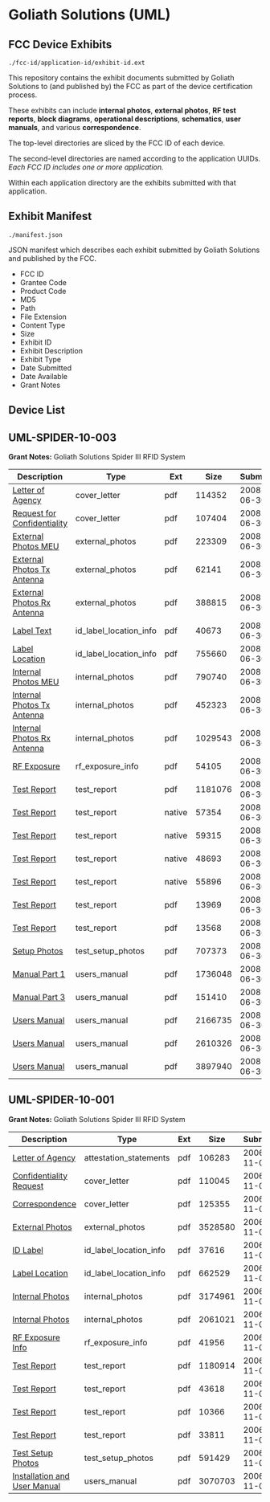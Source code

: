 # Goliath Solutions (UML)
## FCC Device Exhibits

```
./fcc-id/application-id/exhibit-id.ext
```

This repository contains the exhibit documents submitted by Goliath Solutions to (and published by) the FCC as part of the device certification process.

These exhibits can include **internal photos**, **external photos**, **RF test reports**, **block diagrams**, **operational descriptions**, **schematics**, **user manuals**, and various **correspondence**.

The top-level directories are sliced by the FCC ID of each device.

The second-level directories are named according to the application UUIDs. *Each FCC ID includes one or more application.*

Within each application directory are the exhibits submitted with that application. 

## Exhibit Manifest

```
./manifest.json
```

JSON manifest which describes each exhibit submitted by Goliath Solutions and published by the FCC.

- FCC ID
- Grantee Code
- Product Code
- MD5
- Path
- File Extension
- Content Type
- Size
- Exhibit ID
- Exhibit Description
- Exhibit Type
- Date Submitted
- Date Available
- Grant Notes

## Device List
## UML-SPIDER-10-003
**Grant Notes:** Goliath Solutions Spider III RFID System

| Description | Type | Ext | Size | Submitted | Available |
| ----------- | ---- | --- | ---- | --------- | --------- |
| [Letter of Agency](UML-SPIDER-10-003/ac53f0fbcef213a2995b1ecb3aab12bf/962846.pdf) | cover_letter | pdf | 114352 | 2008-06-30 | 2008-06-30 |
| [Request for Confidentiality](UML-SPIDER-10-003/ac53f0fbcef213a2995b1ecb3aab12bf/962847.pdf) | cover_letter | pdf | 107404 | 2008-06-30 | 2008-06-30 |
| [External Photos MEU](UML-SPIDER-10-003/ac53f0fbcef213a2995b1ecb3aab12bf/962848.pdf) | external_photos | pdf | 223309 | 2008-06-30 | 2008-06-30 |
| [External Photos Tx Antenna](UML-SPIDER-10-003/ac53f0fbcef213a2995b1ecb3aab12bf/962849.pdf) | external_photos | pdf | 62141 | 2008-06-30 | 2008-06-30 |
| [External Photos Rx Antenna](UML-SPIDER-10-003/ac53f0fbcef213a2995b1ecb3aab12bf/962850.pdf) | external_photos | pdf | 388815 | 2008-06-30 | 2008-06-30 |
| [Label Text](UML-SPIDER-10-003/ac53f0fbcef213a2995b1ecb3aab12bf/962854.pdf) | id_label_location_info | pdf | 40673 | 2008-06-30 | 2008-06-30 |
| [Label Location](UML-SPIDER-10-003/ac53f0fbcef213a2995b1ecb3aab12bf/962855.pdf) | id_label_location_info | pdf | 755660 | 2008-06-30 | 2008-06-30 |
| [Internal Photos MEU](UML-SPIDER-10-003/ac53f0fbcef213a2995b1ecb3aab12bf/962851.pdf) | internal_photos | pdf | 790740 | 2008-06-30 | 2008-06-30 |
| [Internal Photos Tx Antenna](UML-SPIDER-10-003/ac53f0fbcef213a2995b1ecb3aab12bf/962852.pdf) | internal_photos | pdf | 452323 | 2008-06-30 | 2008-06-30 |
| [Internal Photos Rx Antenna](UML-SPIDER-10-003/ac53f0fbcef213a2995b1ecb3aab12bf/962853.pdf) | internal_photos | pdf | 1029543 | 2008-06-30 | 2008-06-30 |
| [RF Exposure](UML-SPIDER-10-003/ac53f0fbcef213a2995b1ecb3aab12bf/962861.pdf) | rf_exposure_info | pdf | 54105 | 2008-06-30 | 2008-06-30 |
| [Test Report](UML-SPIDER-10-003/ac53f0fbcef213a2995b1ecb3aab12bf/962863.pdf) | test_report | pdf | 1181076 | 2008-06-30 | 2008-06-30 |
| [Test Report](UML-SPIDER-10-003/ac53f0fbcef213a2995b1ecb3aab12bf/962864.native) | test_report | native | 57354 | 2008-06-30 | 2008-06-30 |
| [Test Report](UML-SPIDER-10-003/ac53f0fbcef213a2995b1ecb3aab12bf/962865.native) | test_report | native | 59315 | 2008-06-30 | 2008-06-30 |
| [Test Report](UML-SPIDER-10-003/ac53f0fbcef213a2995b1ecb3aab12bf/962866.native) | test_report | native | 48693 | 2008-06-30 | 2008-06-30 |
| [Test Report](UML-SPIDER-10-003/ac53f0fbcef213a2995b1ecb3aab12bf/962867.native) | test_report | native | 55896 | 2008-06-30 | 2008-06-30 |
| [Test Report](UML-SPIDER-10-003/ac53f0fbcef213a2995b1ecb3aab12bf/962868.pdf) | test_report | pdf | 13969 | 2008-06-30 | 2008-06-30 |
| [Test Report](UML-SPIDER-10-003/ac53f0fbcef213a2995b1ecb3aab12bf/962869.pdf) | test_report | pdf | 13568 | 2008-06-30 | 2008-06-30 |
| [Setup Photos](UML-SPIDER-10-003/ac53f0fbcef213a2995b1ecb3aab12bf/962862.pdf) | test_setup_photos | pdf | 707373 | 2008-06-30 | 2008-06-30 |
| [Manual Part 1](UML-SPIDER-10-003/ac53f0fbcef213a2995b1ecb3aab12bf/962859.pdf) | users_manual | pdf | 1736048 | 2008-06-30 | 2008-06-30 |
| [Manual Part 3](UML-SPIDER-10-003/ac53f0fbcef213a2995b1ecb3aab12bf/962860.pdf) | users_manual | pdf | 151410 | 2008-06-30 | 2008-06-30 |
| [Users Manual](UML-SPIDER-10-003/ac53f0fbcef213a2995b1ecb3aab12bf/962884.pdf) | users_manual | pdf | 2166735 | 2008-06-30 | 2008-06-30 |
| [Users Manual](UML-SPIDER-10-003/ac53f0fbcef213a2995b1ecb3aab12bf/962885.pdf) | users_manual | pdf | 2610326 | 2008-06-30 | 2008-06-30 |
| [Users Manual](UML-SPIDER-10-003/ac53f0fbcef213a2995b1ecb3aab12bf/962886.pdf) | users_manual | pdf | 3897940 | 2008-06-30 | 2008-06-30 |
## UML-SPIDER-10-001
**Grant Notes:** Goliath Solutions Spider III RFID System

| Description | Type | Ext | Size | Submitted | Available |
| ----------- | ---- | --- | ---- | --------- | --------- |
| [Letter of Agency](UML-SPIDER-10-001/33fa0c3b362e4ba5047a715fde64af47/723621.pdf) | attestation_statements | pdf | 106283 | 2006-11-01 | 2006-11-01 |
| [Confidentiality Request](UML-SPIDER-10-001/33fa0c3b362e4ba5047a715fde64af47/723622.pdf) | cover_letter | pdf | 110045 | 2006-11-01 | 2006-11-01 |
| [Correspondence](UML-SPIDER-10-001/33fa0c3b362e4ba5047a715fde64af47/723623.pdf) | cover_letter | pdf | 125355 | 2006-11-01 | 2006-11-01 |
| [External Photos](UML-SPIDER-10-001/33fa0c3b362e4ba5047a715fde64af47/723618.pdf) | external_photos | pdf | 3528580 | 2006-11-01 | 2006-11-01 |
| [ID Label](UML-SPIDER-10-001/33fa0c3b362e4ba5047a715fde64af47/723616.pdf) | id_label_location_info | pdf | 37616 | 2006-11-01 | 2006-11-01 |
| [Label Location](UML-SPIDER-10-001/33fa0c3b362e4ba5047a715fde64af47/723619.pdf) | id_label_location_info | pdf | 662529 | 2006-11-01 | 2006-11-01 |
| [Internal Photos](UML-SPIDER-10-001/33fa0c3b362e4ba5047a715fde64af47/723614.pdf) | internal_photos | pdf | 3174961 | 2006-11-01 | 2006-11-01 |
| [Internal Photos](UML-SPIDER-10-001/33fa0c3b362e4ba5047a715fde64af47/723615.pdf) | internal_photos | pdf | 2061021 | 2006-11-01 | 2006-11-01 |
| [RF Exposure Info](UML-SPIDER-10-001/33fa0c3b362e4ba5047a715fde64af47/723620.pdf) | rf_exposure_info | pdf | 41956 | 2006-11-01 | 2006-11-01 |
| [Test Report](UML-SPIDER-10-001/33fa0c3b362e4ba5047a715fde64af47/723606.pdf) | test_report | pdf | 1180914 | 2006-11-01 | 2006-11-01 |
| [Test Report](UML-SPIDER-10-001/33fa0c3b362e4ba5047a715fde64af47/723607.pdf) | test_report | pdf | 43618 | 2006-11-01 | 2006-11-01 |
| [Test Report](UML-SPIDER-10-001/33fa0c3b362e4ba5047a715fde64af47/723608.pdf) | test_report | pdf | 10366 | 2006-11-01 | 2006-11-01 |
| [Test Report](UML-SPIDER-10-001/33fa0c3b362e4ba5047a715fde64af47/723609.pdf) | test_report | pdf | 33811 | 2006-11-01 | 2006-11-01 |
| [Test Setup Photos](UML-SPIDER-10-001/33fa0c3b362e4ba5047a715fde64af47/723605.pdf) | test_setup_photos | pdf | 591429 | 2006-11-01 | 2006-11-01 |
| [Installation and User Manual](UML-SPIDER-10-001/33fa0c3b362e4ba5047a715fde64af47/723604.pdf) | users_manual | pdf | 3070703 | 2006-11-01 | 2006-11-01 |
